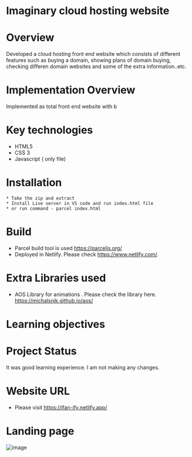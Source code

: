 # Imaginary cloud hosting website

# Overview

Developed a cloud hosting front end website which consists of different features such as buying a domain, showing plans of domain buying, checking differen domain websites and some of the extra information..etc. 

# Implementation Overview
Implemented as total front end website with b

# Key technologies
 * HTML5
 * CSS 3
 * Javascript ( only file)
 
# Installation
    * Take the zip and extract 
    * Install Live server in VS code and run index.html file
    * or run command - parcel index.html
 
# Build 
   * Parcel build tool is used https://parceljs.org/
   * Deployed in Netlify. Please check https://www.netlify.com/. 

# Extra Libraries used
* AOS Library for animations . Please check the library here. https://michalsnik.github.io/aos/

# Learning objectives

# Project Status
It was good learning experience. I am not making any changes. 

# Website URL
* Please visit https://ifan-ify.netlify.app/

# Landing page
![image](https://user-images.githubusercontent.com/112454322/205640063-c161406f-00cb-4150-a69c-e1d609cf1111.png)

